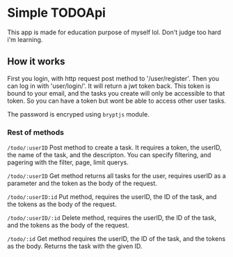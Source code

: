 # Simple TODOApi

This app is made for education purpose of myself lol. Don't judge too hard i'm learning.

## How it works
First you login, with http request post method to '/user/register'. Then you can log in with 'user/login/'. It will return a jwt token back.
This token is bound to your email, and the tasks you create will only be accessible to that token. So you can have a token but wont be able to access other user tasks. 

The password is encryped using `bryptjs` module. 

### Rest of methods
`/todo/:userID` Post method to create a task. It requires a token, the userID, the name of the task, and the descripton. You can specify filtering, and pagering with the filter, page, limit querys.


`/todo/:userID` Get method returns all tasks for the user, requires userID as a parameter and the token as the body of the request.


`/todo/:userID:id` Put method, requires the userID, the ID of the task, and the tokens as the body of the request.


`/todo/:userID/:id` Delete method, requires the userID, the ID of the task, and the tokens as the body of the request.


`/todo/:id` Get method requires the userID, the ID of the task, and the tokens as the body. Returns the task with the given ID.
